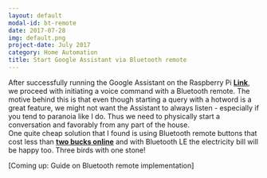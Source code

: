 ```yaml
---
layout: default
modal-id: bt-remote
date: 2017-07-28
img: default.png
project-date: July 2017
category: Home Automation
title: Start Google Assistant via Bluetooth remote
---
```


After successfully running the Google Assistant on the Raspberry Pi [**Link**](http://www.atwing.net/#projectModal-assistant-pi), we proceed with initiating a voice command with a Bluetooth remote. The motive behind this is that even though starting a query with a hotword is a great feature, we might not want the Assistant to always listen - especially if you tend to paranoia like I do. Thus we need to physically start a conversation and favorably from any part of the house.  
One quite cheap solution that I found is using Bluetooth remote buttons that cost less than [**two bucks online**](https://www.amazon.com/UFCIT-Bluetooth-Wireless-Control-Smartphones/dp/B00LUNAA2O/) and with Bluetooth LE the electricity bill will be happy too. Three birds with one stone!

[Coming up: Guide on Bluetooth remote implementation]

<br><br>
